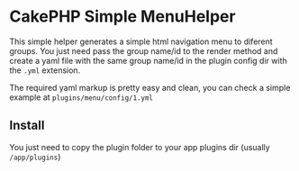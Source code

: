CakePHP Simple MenuHelper
=========================

This simple helper generates a simple html navigation menu to diferent groups. You 
just need pass the group name/id to the render method and create a yaml file with the
same group name/id in the plugin config dir with the `.yml` extension.

The required yaml markup is pretty easy and clean, you can check a simple example at `plugins/menu/config/1.yml`

Install
-------
You just need to copy the plugin folder to your app plugins dir (usually `/app/plugins`)
